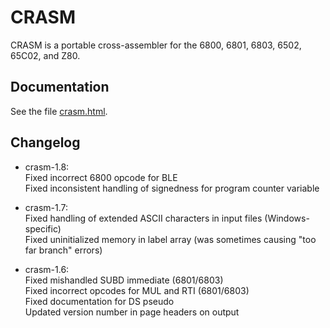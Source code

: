 # CRASM

CRASM is a portable cross-assembler for the 6800, 6801, 6803, 6502, 65C02, and Z80.

## Documentation

See the file [crasm.html](/crasm.html).

## Changelog

   *  crasm-1.8:  
      Fixed incorrect 6800 opcode for BLE  
      Fixed inconsistent handling of signedness for program counter variable  

   *  crasm-1.7:  
      Fixed handling of extended ASCII characters in input files (Windows-specific)  
      Fixed uninitialized memory in label array (was sometimes causing "too far branch" errors)

   *  crasm-1.6:  
      Fixed mishandled SUBD immediate (6801/6803)  
      Fixed incorrect opcodes for MUL and RTI (6801/6803)  
      Fixed documentation for DS pseudo  
      Updated version number in page headers on output  
